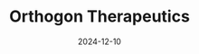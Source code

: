 ---  
layout: startup_page  
title: "Orthogon Therapeutics"  
id: "orthogontherapeutics.com"  
permalink: "/orthogontherapeuticsorthogontherapeutics.com12102024/"  
website: "https://www.orthogontherapeutics.com"  
funding_round: ""  
funding_amount: "$5.2M"  
investors: ""  
about: "Orthogon Therapeutics develops novel antiviral medicines, focusing on first-in-class treatments for BK virus reactivation in transplant patients. They utilize small molecule drugs targeting viral proteins, addressing an unmet medical need in managing BK virus infections and improving transplant outcomes."  
markets: "Biotechnology, Pharmaceuticals, Antiviral"  
hq: "Canton, Massachusetts, United States"  
founded_year: "2012"  
linkedin: "https://www.linkedin.com/company/orthogon-therapeutics"  
twitter: "https://twitter.com/PledgeTx"  
instagram: ""  
facebook: "https://www.facebook.com/Orthogon-Therapeutics"  
crunchbase: "https://www.crunchbase.com/organization/orthogon-therapeutics"  
pitchbook: "https://pitchbook.com/profiles/company/277707-16"  

date_display: "10-Dec-2024"  
date: "2024-12-10"

# SEO Optimization  
meta_title: "Orthogon Therapeutics -  Funding ($5.2M)"  
meta_description: "Orthogon Therapeutics, Orthogon Therapeutics develops novel antiviral medicines, focusing on first-in-class treatments for BK virus reactivation in transplant patients. They..."  
meta_keywords: "Orthogon Therapeutics, Biotechnology, Pharmaceuticals, Antiviral,  funding"  
canonical_url: "https://startup.projectstartups.com/orthogontherapeuticsorthogontherapeutics.com12102024/"  
---